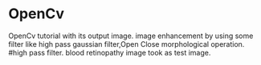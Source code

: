 # OpenCv
OpenCv tutorial with its output image.
image enhancement by  using some filter like high pass gaussian filter,Open Close morphological operation.   
#high pass filter.
blood retinopathy image took as test image.
